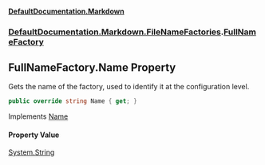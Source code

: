 #### [DefaultDocumentation.Markdown](index.md 'index')
### [DefaultDocumentation.Markdown.FileNameFactories](index.md#DefaultDocumentation.Markdown.FileNameFactories 'DefaultDocumentation.Markdown.FileNameFactories').[FullNameFactory](FullNameFactory.md 'DefaultDocumentation.Markdown.FileNameFactories.FullNameFactory')

## FullNameFactory.Name Property

Gets the name of the factory, used to identify it at the configuration level.

```csharp
public override string Name { get; }
```

Implements [Name](https://github.com/Doraku/DefaultDocumentation/blob/master/documentation/api/IFileNameFactory.Name.md 'DefaultDocumentation.Api.IFileNameFactory.Name')

#### Property Value
[System.String](https://docs.microsoft.com/en-us/dotnet/api/System.String 'System.String')